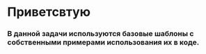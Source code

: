 # Приветсвтую

### В данной задачи используются базовые шаблоны с собственными примерами использования их в коде.
